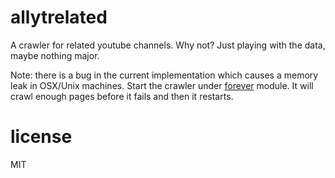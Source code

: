 # allytrelated

A crawler for related youtube channels. Why not? Just playing with the data,
maybe nothing major.

Note: there is a bug in the current implementation which causes a memory leak
in OSX/Unix machines. Start the crawler under [forever](https://github.com/foreverjs/forever)
module. It will crawl enough pages before it fails and then it restarts.

# license

MIT

